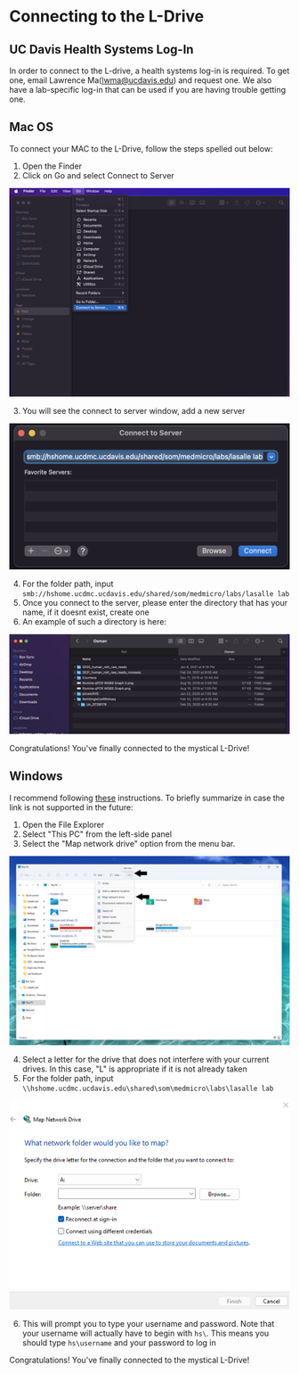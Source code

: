 # Connecting to the L-Drive

## UC Davis Health Systems Log-In

In order to connect to the L-drive, a health systems log-in is required. To get one, email Lawrence Ma(lwma@ucdavis.edu) and request one. We also have a lab-specific log-in that can be used if you are having trouble getting one.

## Mac OS
To connect your MAC to the L-Drive, follow the steps spelled out below:

1. Open the Finder
2. Click on Go and select Connect to Server

![github](https://github.com/vhaghani26/epigenerate/blob/main/L-Drive/Finder_Go.png)

3. You will see the connect to server window, add a new server

![github](https://github.com/vhaghani26/epigenerate/blob/main/L-Drive/Connect_to_server.png)

4. For the folder path, input `smb://hshome.ucdmc.ucdavis.edu/shared/som/medmicro/labs/lasalle lab`
6. Once you connect to the server, please enter the directory that has your name, if it doesnt exist, create one
7. An example of such a directory is here:

![github](https://github.com/vhaghani26/epigenerate/blob/main/L-Drive/Enter_(yourname)_directory.png)

Congratulations! You've finally connected to the mystical L-Drive!

## Windows

I recommend following [these](https://support.microsoft.com/en-gb/windows/map-a-network-drive-in-windows-29ce55d1-34e3-a7e2-4801-131475f9557d) instructions. To briefly summarize in case the link is not supported in the future:

1. Open the File Explorer
2. Select "This PC" from the left-side panel
3. Select the "Map network drive" option from the menu bar.

![github](https://github.com/vhaghani26/epigenerate/blob/main/L-Drive/find_map_network_drive.png)

4. Select a letter for the drive that does not interfere with your current drives. In this case, "L" is appropriate if it is not already taken
5. For the folder path, input `\\hshome.ucdmc.ucdavis.edu\shared\som\medmicro\labs\lasalle lab`

![github](https://github.com/vhaghani26/epigenerate/blob/main/L-Drive/map_network_drive.png)

6. This will prompt you to type your username and password. Note that your username will actually have to begin with `hs\`. This means you should type `hs\username` and your password to log in

Congratulations! You've finally connected to the mystical L-Drive!
